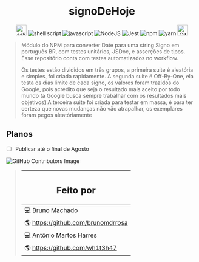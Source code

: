 <h1 align="center"> signoDeHoje </h1>
<div align="center">
  <img alt="eslint" src="https://badges.aleen42.com/src/eslint.svg" height="28"/>
  <img alt="shell script" src="https://img.shields.io/badge/Shell_Script-121011?style=for-the-badge&logo=gnu-bash&logoColor=white" />
  <img alt="javascript" src="https://img.shields.io/badge/JavaScript-323330?style=for-the-badge&logo=javascript&logoColor=F7DF1E" />
  <img alt="NodeJS" src="https://img.shields.io/badge/node.js-%2343853D.svg?style=for-the-badge&logo=node-dot-js&logoColor=white"/>
  <img alt="Jest" src="https://img.shields.io/badge/-jest-%23C21325?style=for-the-badge&logo=jest&logoColor=white"/>
  <img alt="npm" src="https://img.shields.io/badge/npm-CB3837?style=for-the-badge&logo=npm&logoColor=white" />
  <img alt="yarn" src="https://img.shields.io/badge/Yarn-2C8EBB?style=for-the-badge&logo=yarn&logoColor=white" />
  <img alt="Github dependabot" src="https://camo.githubusercontent.com/082dac1bf6c231aa5a3836d300de8b46ee8c6b0ac9465cfc6aed17b6a0cc5662/68747470733a2f2f73332e65752d776573742d322e616d617a6f6e6177732e636f6d2f646570656e6461626f742d696d616765732f6c6f676f2d776974682d6e616d652d686f72697a6f6e74616c2e7376673f7635" height="28" />
</div>

> Módulo do NPM para converter Date para uma string Signo em português BR, com testes unitários, JSDoc, e asserções de tipos. Esse repositório conta com testes automatizados no workflow.
>
> Os testes estão divididos em três grupos, a primeira suite é aleatória e simples, foi criada rapidamente. A segunda suite é Off-By-One, ela testa os dias
> limite de cada signo, os valores foram trazidos do Google, pois acredito que seja o resultado mais aceito por todo mundo (a Google busca sempre trabalhar com os
> resultados mais objetivos)
> A terceira suite foi criada para testar em massa, é para ter certeza que novas mudanças não vão atrapalhar, os exemplares foram pegos aleatóriamente

## Planos
- [ ] Publicar até o final de Agosto

![GitHub Contributors Image](https://contrib.rocks/image?repo=wh1t3h47/signoDeHoje)

>  | <span> <h2 align="center" text-align="right"> Feito por </h2> </span> |
>  | - |
>  | <span align="center" text-align="right"> :computer: Bruno Machado </span> |
>  | <span align="center" text-align="right"> :earth_americas: https://github.com/brunomdrrosa </span> |
>  | <span align="center" text-align="right"> :computer: Antônio Martos Harres </span> |
>  | <span align="center" text-align="right">  :earth_americas: https://github.com/wh1t3h47 </span> |
